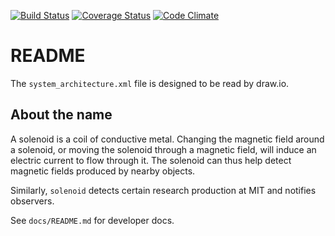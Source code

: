 [![Build Status](https://travis-ci.org/MITLibraries/solenoid.svg?branch=master)](https://travis-ci.org/MITLibraries/solenoid)
[![Coverage Status](https://coveralls.io/repos/github/MITLibraries/solenoid/badge.svg?branch=master)](https://coveralls.io/github/MITLibraries/solenoid?branch=master)
[![Code Climate](https://codeclimate.com/github/MITLibraries/solenoid/badges/gpa.svg)](https://codeclimate.com/github/MITLibraries/solenoid)

# README

The `system_architecture.xml` file is designed to be read by draw.io.

## About the name

A solenoid is a coil of conductive metal. Changing the magnetic field around a solenoid, or moving the solenoid through a magnetic field, will induce an electric current to flow through it. The solenoid can thus help detect magnetic fields produced by nearby objects.

Similarly, `solenoid` detects certain research production at MIT and notifies observers.

See `docs/README.md` for developer docs.
